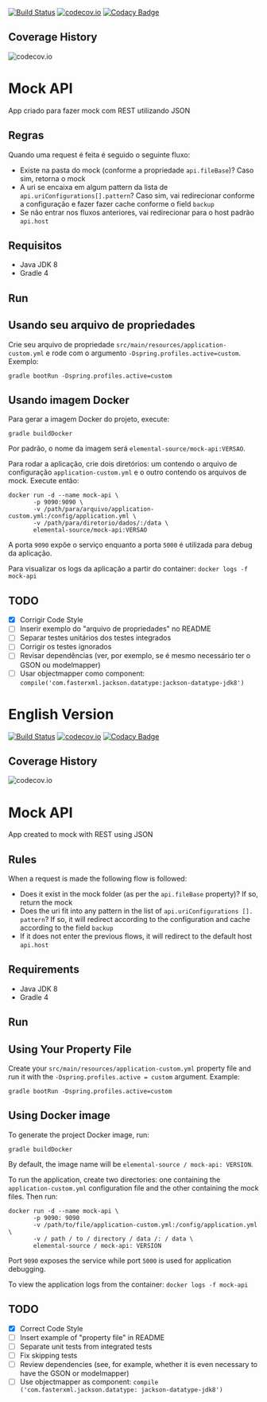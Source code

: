 [![Build Status](https://travis-ci.org/elemental-source/mock-api.svg?branch=master)](https://travis-ci.org/elemental-source/mock-api)
[![codecov.io](https://codecov.io/github/elemental-source/mock-api/coverage.svg?branch=master)](https://codecov.io/github/elemental-source/mock-api?branch=master)
[![Codacy Badge](https://api.codacy.com/project/badge/Grade/2be4911c74b14b68a37e78ca4c2c8273)](https://www.codacy.com/app/elemental-source/mock-api?utm_source=github.com&amp;utm_medium=referral&amp;utm_content=elemental-source/mock-api&amp;utm_campaign=Badge_Grade)

## Coverage History
![codecov.io](https://codecov.io/github/elemental-source/mock-api/branch.svg?branch=master)

# Mock API

App criado para fazer mock com REST utilizando JSON

## Regras

Quando uma request é feita é seguido o seguinte fluxo:

* Existe na pasta do mock (conforme a propriedade `api.fileBase`)? Caso sim, retorna o mock
* A uri se encaixa em algum pattern da lista de `api.uriConfigurations[].pattern`? Caso sim, vai redirecionar conforme a configuração e fazer fazer cache conforme o field `backup`
* Se não entrar nos fluxos anteriores, vai redirecionar para o host padrão `api.host`

## Requisitos
* Java JDK 8
* Gradle 4

## Run

## Usando seu arquivo de propriedades
Crie seu arquivo de propriedade `src/main/resources/application-custom.yml` e rode com o argumento `-Dspring.profiles.active=custom`. Exemplo:
```
gradle bootRun -Dspring.profiles.active=custom
```

## Usando imagem Docker
Para gerar a imagem Docker do projeto, execute: 
```
gradle buildDocker
```

Por padrão, o nome da imagem será `elemental-source/mock-api:VERSAO`.

Para rodar a aplicação, crie dois diretórios: um contendo o arquivo de configuração `application-custom.yml` e o outro contendo os arquivos de mock. Execute então:

```
docker run -d --name mock-api \
       -p 9090:9090 \
       -v /path/para/arquivo/application-custom.yml:/config/application.yml \
       -v /path/para/diretorio/dados/:/data \
       elemental-source/mock-api:VERSAO
```

A porta `9090` expõe o serviço enquanto a porta `5000` é utilizada para debug da aplicação.

Para visualizar os logs da aplicação a partir do container: `docker logs -f mock-api`

## TODO
- [X] Corrigir Code Style
- [ ] Inserir exemplo do "arquivo de propriedades" no README
- [ ] Separar testes unitários dos testes integrados
- [ ] Corrigir os testes ignorados
- [ ] Revisar dependências (ver, por exemplo, se é mesmo necessário ter o GSON ou modelmapper)
- [ ] Usar objectmapper como component: `compile('com.fasterxml.jackson.datatype:jackson-datatype-jdk8')`

# English Version

[![Build Status](https://travis-ci.org/elemental-source/mock-api.svg?branch=master)](https://travis-ci.org/elemental-source/mock-api)
[![codecov.io](https://codecov.io/github/elemental-source/mock-api/coverage.svg?branch=master)](https://codecov.io/github/elemental-source/mock-api?branch=master)
[![Codacy Badge](https://api.codacy.com/project/badge/Grade/2be4911c74b14b68a37e78ca4c2c8273)](https://www.codacy.com/app/elemental-source/mock-api?utm_source=github.com&amp;utm_medium=referral&amp;utm_content=elemental-source/mock-api&amp;utm_campaign=Badge_Grade)

## Coverage History
![codecov.io](https://codecov.io/github/elemental-source/mock-api/branch.svg?branch=master)

# Mock API

App created to mock with REST using JSON

## Rules

When a request is made the following flow is followed:

* Does it exist in the mock folder (as per the `api.fileBase` property)? If so, return the mock
* Does the uri fit into any pattern in the list of `api.uriConfigurations []. pattern`? If so, it will redirect according to the configuration and cache according to the field `backup`
* If it does not enter the previous flows, it will redirect to the default host `api.host`

## Requirements
* Java JDK 8
* Gradle 4

## Run

## Using Your Property File
Create your `src/main/resources/application-custom.yml` property file and run it with the `-Dspring.profiles.active = custom` argument. Example:

```
gradle bootRun -Dspring.profiles.active=custom
```

## Using Docker image
To generate the project Docker image, run: 
```
gradle buildDocker
```

By default, the image name will be `elemental-source / mock-api: VERSION`.

To run the application, create two directories: one containing the `application-custom.yml` configuration file and the other containing the mock files. Then run:

```
docker run -d --name mock-api \
       -p 9090: 9090
       -v /path/to/file/application-custom.yml:/config/application.yml \
       -v / path / to / directory / data /: / data \
       elemental-source / mock-api: VERSION

```
Port `9090` exposes the service while port `5000` is used for application debugging.

To view the application logs from the container: `docker logs -f mock-api`

## TODO
- [X] Correct Code Style
- [ ] Insert example of "property file" in README
- [ ] Separate unit tests from integrated tests
- [ ] Fix skipping tests
- [ ] Review dependencies (see, for example, whether it is even necessary to have the GSON or modelmapper)
- [ ] Use objectmapper as component: `compile ('com.fasterxml.jackson.datatype: jackson-datatype-jdk8')`
